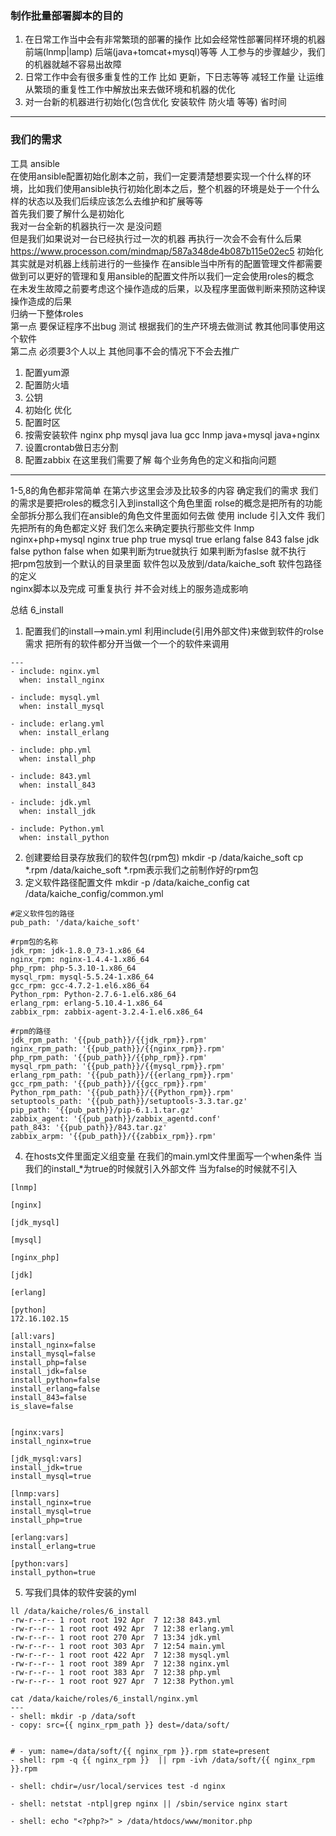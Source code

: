 ### 制作批量部署脚本的目的
1. 在日常工作当中会有非常繁琐的部署的操作 比如会经常性部署同样环境的机器 前端(lnmp|lamp) 后端(java+tomcat+mysql)等等 
人工参与的步骤越少，我们的机器就越不容易出故障
2. 日常工作中会有很多重复性的工作 比如 更新，下日志等等 减轻工作量 让运维从繁琐的重复性工作中解放出来去做环境和机器的优化
3. 对一台新的机器进行初始化(包含优化 安装软件 防火墙 等等) 省时间
---

### 我们的需求
工具  ansible  
在使用ansible配置初始化剧本之前，我们一定要清楚想要实现一个什么样的环境，比如我们使用ansible执行初始化剧本之后，整个机器的环境是处于一个什么样的状态以及我们后续应该怎么去维护和扩展等等  
首先我们要了解什么是初始化   
我对一台全新的机器执行一次 是没问题    
但是我们如果说对一台已经执行过一次的机器 再执行一次会不会有什么后果  
https://www.processon.com/mindmap/587a348de4b087b115e02ec5
初始化其实就是对机器上线前进行的一些操作 
在ansible当中所有的配置管理文件都需要做到可以更好的管理和复用ansible的配置文件所以我们一定会使用roles的概念  
在未发生故障之前要考虑这个操作造成的后果，以及程序里面做判断来预防这种误操作造成的后果  
归纳一下整体roles  
第一点 要保证程序不出bug  测试   根据我们的生产环境去做测试 教其他同事使用这个软件   
第二点 必须要3个人以上 其他同事不会的情况下不会去推广   

1. 配置yum源  
2. 配置防火墙    
3. 公钥
4. 初始化  优化
5. 配置时区  
6. 按需安装软件  nginx   php mysql java lua gcc    lnmp  java+mysql  java+nginx
7. 设置crontab做日志分割
8. 配置zabbix
在这里我们需要了解 每个业务角色的定义和指向问题

---
1-5,8的角色都非常简单
在第六步这里会涉及比较多的内容
确定我们的需求 
我们的需求是要把roles的概念引入到install这个角色里面
rolse的概念是把所有的功能全部拆分那么我们在ansible的角色文件里面如何去做
使用 include 引入文件
我们先把所有的角色都定义好
我们怎么来确定要执行那些文件
lnmp   nginx+php+mysql
nginx  true   php true  mysql true    erlang false   843 false jdk false python false 
when 如果判断为true就执行   如果判断为faslse 就不执行  
把rpm包放到一个默认的目录里面   软件包以及放到/data/kaiche_soft
软件包路径的定义  
nginx脚本以及完成  可重复执行  并不会对线上的服务造成影响 

总结 6_install
1. 配置我们的install-->main.yml  利用include(引用外部文件)来做到软件的rolse需求 把所有的软件都分开当做一个一个的软件来调用  
```
---
- include: nginx.yml
  when: install_nginx

- include: mysql.yml
  when: install_mysql

- include: erlang.yml
  when: install_erlang

- include: php.yml
  when: install_php

- include: 843.yml
  when: install_843

- include: jdk.yml
  when: install_jdk

- include: Python.yml
  when: install_python
```
2. 创建要给目录存放我们的软件包(rpm包)
mkdir -p /data/kaiche_soft 
cp *.rpm  /data/kaiche_soft    *.rpm表示我们之前制作好的rpm包
3. 定义软件路径配置文件
mkdir -p /data/kaiche_config 
cat /data/kaiche_config/common.yml
```
#定义软件包的路径
pub_path: '/data/kaiche_soft'

#rpm包的名称
jdk_rpm: jdk-1.8.0_73-1.x86_64
nginx_rpm: nginx-1.4.4-1.x86_64
php_rpm: php-5.3.10-1.x86_64
mysql_rpm: mysql-5.5.24-1.x86_64
gcc_rpm: gcc-4.7.2-1.el6.x86_64
Python_rpm: Python-2.7.6-1.el6.x86_64
erlang_rpm: erlang-5.10.4-1.x86_64
zabbix_rpm: zabbix-agent-3.2.4-1.el6.x86_64

#rpm的路径
jdk_rpm_path: '{{pub_path}}/{{jdk_rpm}}.rpm'
nginx_rpm_path: '{{pub_path}}/{{nginx_rpm}}.rpm'
php_rpm_path: '{{pub_path}}/{{php_rpm}}.rpm'
mysql_rpm_path: '{{pub_path}}/{{mysql_rpm}}.rpm'
erlang_rpm_path: '{{pub_path}}/{{erlang_rpm}}.rpm'
gcc_rpm_path: '{{pub_path}}/{{gcc_rpm}}.rpm'
Python_rpm_path: '{{pub_path}}/{{Python_rpm}}.rpm'
setuptools_path: '{{pub_path}}/setuptools-3.3.tar.gz'
pip_path: '{{pub_path}}/pip-6.1.1.tar.gz'
zabbix_agent: '{{pub_path}}/zabbix_agentd.conf'
path_843: '{{pub_path}}/843.tar.gz'
zabbix_arpm: '{{pub_path}}/{{zabbix_rpm}}.rpm'
```
4. 在hosts文件里面定义组变量  在我们的main.yml文件里面写一个when条件 当我们的install_*为true的时候就引入外部文件 当为false的时候就不引入
```
[lnmp]

[nginx]

[jdk_mysql]

[mysql]

[nginx_php]

[jdk]

[erlang]

[python]
172.16.102.15

[all:vars]
install_nginx=false
install_mysql=false
install_php=false
install_jdk=false
install_python=false
install_erlang=false
install_843=false
is_slave=false


[nginx:vars]
install_nginx=true

[jdk_mysql:vars]
install_jdk=true
install_mysql=true

[lnmp:vars]
install_nginx=true
install_mysql=true
install_php=true

[erlang:vars]
install_erlang=true

[python:vars]
install_python=true
```
5. 写我们具体的软件安装的yml

```
ll /data/kaiche/roles/6_install 
-rw-r--r-- 1 root root 192 Apr  7 12:38 843.yml
-rw-r--r-- 1 root root 492 Apr  7 12:38 erlang.yml
-rw-r--r-- 1 root root 270 Apr  7 13:34 jdk.yml
-rw-r--r-- 1 root root 303 Apr  7 12:54 main.yml
-rw-r--r-- 1 root root 422 Apr  7 12:38 mysql.yml
-rw-r--r-- 1 root root 389 Apr  7 12:38 nginx.yml
-rw-r--r-- 1 root root 383 Apr  7 12:38 php.yml
-rw-r--r-- 1 root root 927 Apr  7 12:38 Python.yml

cat /data/kaiche/roles/6_install/nginx.yml
---
- shell: mkdir -p /data/soft
- copy: src={{ nginx_rpm_path }} dest=/data/soft/


# - yum: name=/data/soft/{{ nginx_rpm }}.rpm state=present
- shell: rpm -q {{ nginx_rpm }}  || rpm -ivh /data/soft/{{ nginx_rpm }}.rpm

- shell: chdir=/usr/local/services test -d nginx

- shell: netstat -ntpl|grep nginx || /sbin/service nginx start

- shell: echo "<?php?>" > /data/htdocs/www/monitor.php
```